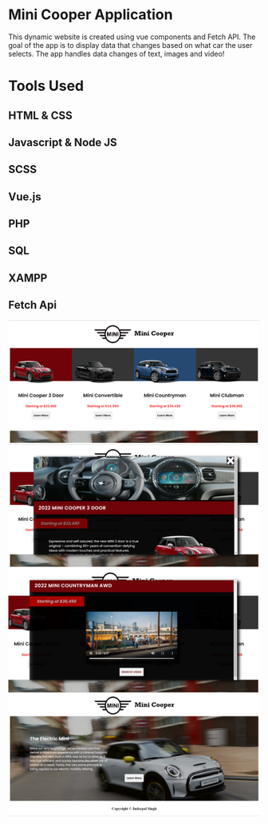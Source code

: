# Mini Cooper Application
This dynamic website is created using vue components and Fetch API. The goal of the app is to display data that changes based on what car the user selects. The app handles data changes of text, images and video!


# Tools Used
## HTML & CSS
## Javascript & Node JS
## SCSS
## Vue.js
## PHP
## SQL
## XAMPP
## Fetch Api

![alt text](images/ss/1.png)
![alt text](images/ss/2.png)
![alt text](images/ss/3.png)
![alt text](images/ss/4.png)